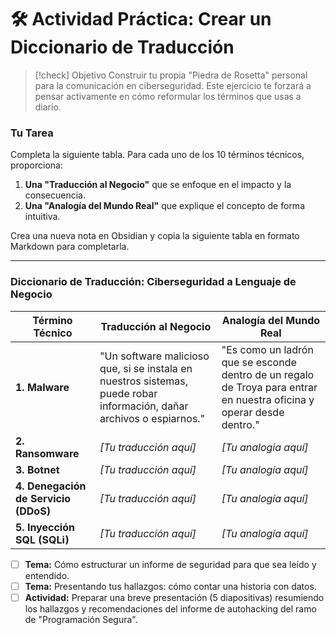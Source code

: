 # 🛠️ Actividad Práctica: Crear un Diccionario de Traducción

> [!check] Objetivo
> Construir tu propia "Piedra de Rosetta" personal para la comunicación en ciberseguridad. Este ejercicio te forzará a pensar activamente en cómo reformular los términos que usas a diario.

### Tu Tarea

Completa la siguiente tabla. Para cada uno de los 10 términos técnicos, proporciona:
1.  **Una "Traducción al Negocio"** que se enfoque en el impacto y la consecuencia.
2.  **Una "Analogía del Mundo Real"** que explique el concepto de forma intuitiva.

Crea una nueva nota en Obsidian y copia la siguiente tabla en formato Markdown para completarla.

---

### Diccionario de Traducción: Ciberseguridad a Lenguaje de Negocio

| Término Técnico          | Traducción al Negocio                                                                                             | Analogía del Mundo Real                                                                                                     |
| ------------------------ | ----------------------------------------------------------------------------------------------------------------- | --------------------------------------------------------------------------------------------------------------------------- |
| **1. Malware**             | "Un software malicioso que, si se instala en nuestros sistemas, puede robar información, dañar archivos o espiarnos." | "Es como un ladrón que se esconde dentro de un regalo de Troya para entrar en nuestra oficina y operar desde dentro."        |
| **2. Ransomware**          | *[Tu traducción aquí]*                                                                                             | *[Tu analogía aquí]*                                                                                                         |
| **3. Botnet**              | *[Tu traducción aquí]*                                                                                             | *[Tu analogía aquí]*                                                                                                         |
| **4. Denegación de Servicio (DDoS)** | *[Tu traducción aquí]*                                                                                             | *[Tu analogía aquí]*                                                                                                         |
| **5. Inyección SQL (SQLi)** | *[Tu traducción aquí]*                                                                                             | *[Tu analogía aquí]*                                                                                                         |
- [ ] **Tema:** Cómo estructurar un informe de seguridad para que sea leído y entendido.
- [ ] **Tema:** Presentando tus hallazgos: cómo contar una historia con datos.
- [ ] **Actividad:** Preparar una breve presentación (5 diapositivas) resumiendo los hallazgos y recomendaciones del informe de autohacking del ramo de "Programación Segura".